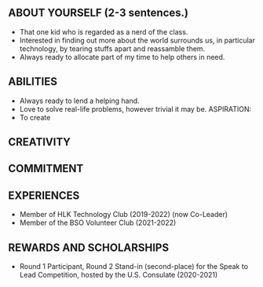 ## ABOUT YOURSELF (2-3 sentences.)
- That one kid who is regarded as a nerd of the class.
- Interested in finding out more about the world surrounds us, in particular technology, by tearing stuffs apart and reassamble them.
- Always ready to allocate part of my time to help others in need.

## ABILITIES
- Always ready to lend a helping hand.
- Love to solve real-life problems, however trivial it may be.
ASPIRATION:
- To create

## CREATIVITY

## COMMITMENT

## EXPERIENCES
- Member of HLK Technology Club (2019-2022) (now Co-Leader)
- Member of the BSO Volunteer Club (2021-2022)

## REWARDS AND SCHOLARSHIPS
- Round 1 Participant, Round 2 Stand-in (second-place) for the Speak to Lead Competition, hosted by the U.S. Consulate (2020-2021) 
